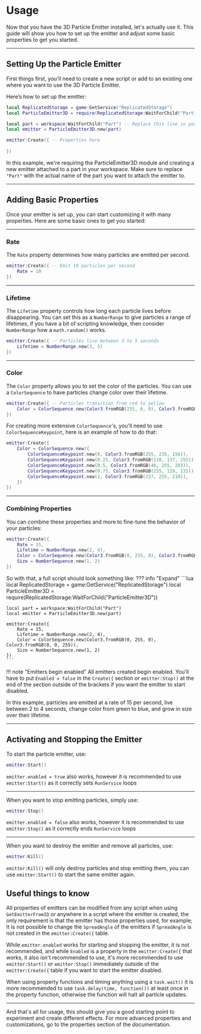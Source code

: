 # Usage

Now that you have the 3D Particle Emitter installed, let's actually use it. This guide will show you how to set up the emitter and adjust some basic properties to get you started. 

---

## **Setting Up the Particle Emitter**

First things first, you'll need to create a new script or add to an existing one where you want to use the 3D Particle Emitter.

Here’s how to set up the emitter:

```lua
local ReplicatedStorage = game:GetService("ReplicatedStorage")
local ParticleEmitter3D = require(ReplicatedStorage:WaitForChild("ParticleEmitter3D"))

local part = workspace:WaitForChild("Part") -- Replace this line in your game where you want the particles to emit from, this can be either an attachment or a basepart
local emitter = ParticleEmitter3D.new(part)

emitter:Create({ -- Properties here
 
})
```

In this example, we're requiring the ParticleEmitter3D module and creating a new emitter attached to a part in your workspace. Make sure to replace `"Part"` with the actual name of the part you want to attach the emitter to.

---

## **Adding Basic Properties**

Once your emitter is set up, you can start customizing it with many properties. Here are some basic ones to get you started:

---

### **Rate**

The `Rate` property determines how many particles are emitted per second.

```lua
emitter:Create({ -- Emit 10 particles per second
    Rate = 10
})
```

---

### **Lifetime**

The `Lifetime` property controls how long each particle lives before disappearing. You can set this as a `NumberRange` to give particles a range of lifetimes, if you have a bit of scripting knowledge, then consider `NumberRange` how a `math.random()` works.

```lua
emitter:Create({ -- Particles live between 3 to 5 seconds
    Lifetime = NumberRange.new(3, 5)
})
```

---

### **Color**

The `Color` property allows you to set the color of the particles. You can use a `ColorSequence` to have particles change color over their lifetime.

```lua
emitter:Create({ -- Particles transition from red to yellow
    Color = ColorSequence.new(Color3.fromRGB(255, 0, 0), Color3.fromRGB(255, 255, 0))
})
```

For creating more extensive `ColorSequence`'s, you'll need to use `ColorSequenceKeypoint`, here is an example of how to do that:
```lua
emitter:Create({
	Color = ColorSequence.new({
		ColorSequenceKeypoint.new(0, Color3.fromRGB(255, 235, 156)),
		ColorSequenceKeypoint.new(0.25, Color3.fromRGB(110, 137, 255)),
		ColorSequenceKeypoint.new(0.5, Color3.fromRGB(46, 255, 203)),
		ColorSequenceKeypoint.new(0.75, Color3.fromRGB(255, 129, 131)),
		ColorSequenceKeypoint.new(1, Color3.fromRGB(237, 255, 210)),
	})
})
```

---

### **Combining Properties**

You can combine these properties and more to fine-tune the behavior of your particles:

```lua
emitter:Create({
    Rate = 15,
    Lifetime = NumberRange.new(2, 4),
    Color = ColorSequence.new(Color3.fromRGB(0, 255, 0), Color3.fromRGB(0, 0, 255)),
    Size = NumberSequence.new(1, 2)
})
```
So with that, a full script should look something like:
??? info "Expand"
    ```lua
    local ReplicatedStorage = game:GetService("ReplicatedStorage")
    local ParticleEmitter3D = require(ReplicatedStorage:WaitForChild("ParticleEmitter3D"))

    local part = workspace:WaitForChild("Part")
    local emitter = ParticleEmitter3D.new(part)

    emitter:Create({
        Rate = 15,
        Lifetime = NumberRange.new(2, 4),
        Color = ColorSequence.new(Color3.fromRGB(0, 255, 0), Color3.fromRGB(0, 0, 255)),
        Size = NumberSequence.new(1, 2)
    })
    ```


!!! note "Emitters begin enabled"
    All emitters created begin enabled. You'll have to put `Enabled = false` in the `Create({` section or `emitter:Stop()` at the end of the section outside of the brackets if you want the emitter to start disabled.

In this example, particles are emitted at a rate of 15 per second, live between 2 to 4 seconds, change color from green to blue, and grow in size over their lifetime.

---

## **Activating and Stopping the Emitter**

To start the particle emitter, use:

```lua
emitter:Start()
```

`emitter.enabled = true` also works, however it is recommended to use `emitter:Start()` as it correctly sets `RunService` loops

---

When you want to stop emitting particles, simply use:

```lua
emitter:Stop()
```

`emitter.enabled = false` also works, however it is recommended to use `emitter:Stop()` as it correctly ends `RunService` loops

---

When you want to destroy the emitter and remove all particles, use:

```lua
emitter:Kill()
```

`emitter:Kill()` will only destroy particles and stop emitting them, you can use `emitter:Start()` to start the same emitter again.

## **Useful things to know**

All properties of emitters can be modified from any script when using `GetEmitterFromID` or anywhere in a script where the emitter is created, the only requirement is that the emitter has those properties used, for example;
It is not possible to change the `SpreadAngle` of the emitters if `SpreadAngle` is not created in the `emitter:Create({` table.

While `emitter.enabled` works for starting and stopping the emitter, it is not recommended, and while `Enabled` is a property in the `emitter:Create({` that works, it also isn't recommended to use, it's more recommended to use `emitter:Start()` or `emitter:Stop()` immediately outside of the `emitter:Create({` table if you want to start the emitter disabled.

When using property functions and timing anything using a `task.wait()` it is more recommended to use `task.delay(time, function())` at least once in the property function, otherwise the function will halt all particle updates.


---

And that's all for usage, this should give you a good starting point to experiment and create different effects. For more advanced properties and customizations, go to the properties section of the documentation.
